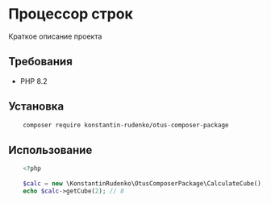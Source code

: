 # Процессор строк

Краткое описание проекта

## Требования

- PHP 8.2

## Установка

```sh
    composer require konstantin-rudenko/otus-composer-package
```

## Использование
 
```php
    <?php
    
    $calc = new \KonstantinRudenko\OtusComposerPackage\CalculateCube();
    echo $calc->getCube(2); // 8
```